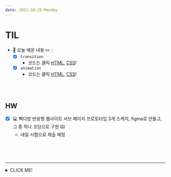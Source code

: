```yaml
---
date: 2021-10-25-Monday
---
```


# TIL

- 📝 오늘 배운 내용 ✏️ : 
  - [x] `transition`
    - 코드는 클릭 [HTML](), [CSS]()!       
    <!-- 미완 -->
  - [x] `animation`
    - 코드는 클릭 [HTML](), [CSS]()!       
    <!-- 미완 -->
  
<br />
<br />

## HW
- [x] 💻 빽다방 반응형 웹사이트 서브 페이지 프로토타입 3개 스케치, figma로 만들고, 그 중 하나 코딩으로 구현 ⌨️ 
  - 내일 시험으로 제출 예정   
  <br /> 

<br />
<br />

---
<details>
<summary>CLICK ME!</summary>  

- cf.  
  - ✨ 선생님's 강의 ✨

</detials>   

